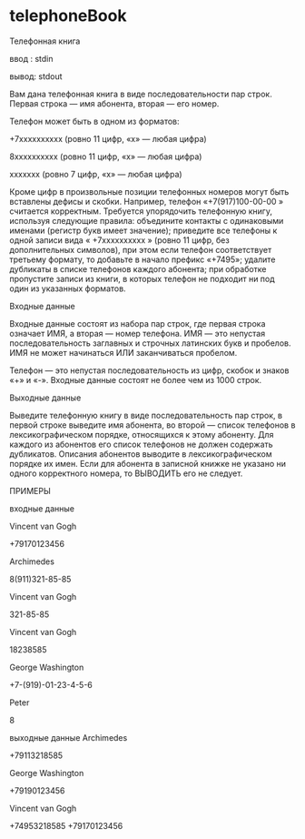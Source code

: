 # telephoneBook
Телефонная книга 

ввод : stdin 

вывод: stdout

Вам дана телефонная книга в виде последовательности пар строк. Первая строка — имя абонента, вторая — его номер.

Телефон может быть в одном из форматов:

+7xxxxxxxxxx (ровно 11 цифр, «x» — любая цифра)

8xxxxxxxxxx (ровно 11 цифр,  «x» — любая цифра)

xxxxxxx (ровно 7 цифр, «x» — любая цифра)

Кроме цифр в произвольные позиции телефонных номеров могут быть вставлены дефисы и скобки.
Например, телефон «+7(917)100-00-00 » считается корректным. Требуется упорядочить телефонную книгу, используя следующие правила:
объедините контакты с одинаковыми именами (регистр букв имеет значение);
приведите все телефоны к одной записи вида « +7xxxxxxxxxx » (ровно 11 цифр, без дополнительных символов), при этом если телефон соответствует третьему формату, то добавьте в начало префикс «+7495»;
удалите дубликаты в списке телефонов каждого абонента;
при обработке пропустите записи из книги, в которых телефон не подходит ни под один из указанных форматов.

Входные данные

Входные данные состоят из набора пар строк, где первая строка означает ИМЯ, а вторая — номер телефона. ИМЯ — это непустая
последовательность заглавных и строчных латинских букв и пробелов. ИМЯ не может начинаться ИЛИ заканчиваться пробелом. 

Телефон — это непустая последовательность из цифр, скобок и знаков «+» и «-». Входные данные состоят не более чем из 1000 строк.

Выходные данные

Выведите телефонную книгу в виде последовательность пар строк, в первой строке выведите имя абонента, во второй — список телефонов в
лексикографическом порядке, относящихся к этому абоненту. Для каждого из абонентов его список телефонов не должен содержать дубликатов.
Описания абонентов выводите в лексикографическом порядке их имен. Если для абонента в записной книжке не указано ни одного корректного номера, то ВЫВОДИТЬ его не следует.

ПРИМЕРЫ

входные данные 

 Vincent van Gogh 
 
 +79170123456 
 
 Archimedes 
 
 8(911)321-85-85 
 
 Vincent van Gogh 
 
 321-85-85 
 
 Vincent van Gogh 
 
 18238585 
 
 George Washington 
 
 +7-(919)-01-23-4-5-6
 
 Peter 
 
 8 
 
 
выходные данные 
 Archimedes
 
 +79113218585 
 
 George Washington 
 
 +79190123456 
 
 Vincent van Gogh 
 
 +74953218585 +79170123456 
